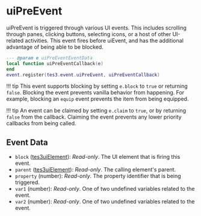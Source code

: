 # uiPreEvent

uiPreEvent is triggered through various UI events. This includes scrolling through panes, clicking buttons, selecting icons, or a host of other UI-related activities. This event fires before uiEvent, and has the additional advantage of being able to be blocked.

```lua
--- @param e uiPreEventEventData
local function uiPreEventCallback(e)
end
event.register(tes3.event.uiPreEvent, uiPreEventCallback)
```

!!! tip
	This event supports blocking by setting `e.block` to `true` or returning `false`. Blocking the event prevents vanilla behavior from happening. For example, blocking an `equip` event prevents the item from being equipped.

!!! tip
	An event can be claimed by setting `e.claim` to `true`, or by returning `false` from the callback. Claiming the event prevents any lower priority callbacks from being called.

## Event Data

* `block` ([tes3uiElement](../../types/tes3uiElement)): *Read-only*. The UI element that is firing this event.
* `parent` ([tes3uiElement](../../types/tes3uiElement)): *Read-only*. The calling element's parent.
* `property` (number): *Read-only*. The property identifier that is being triggered.
* `var1` (number): *Read-only*. One of two undefined variables related to the event.
* `var2` (number): *Read-only*. One of two undefined variables related to the event.

